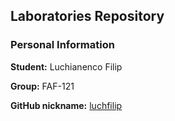## Laboratories Repository

### Personal Information

**Student:** Luchianenco Filip

**Group:** FAF-121

**GitHub nickname:** [luchfilip](https://github.com/luchfilip)

